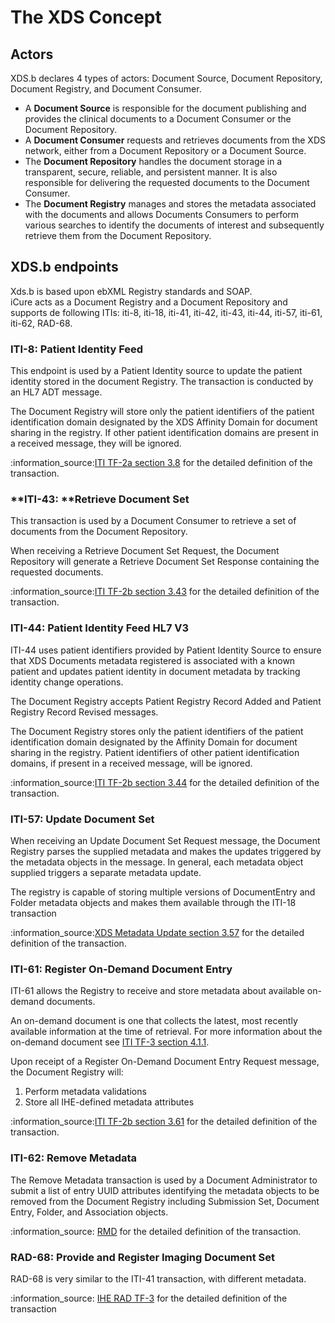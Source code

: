 # The XDS Concept

## Actors

XDS.b declares 4 types of actors: Document Source, Document Repository, Document Registry, and Document Consumer.&#x20;

* A **Document Source** is responsible for the document publishing and provides the clinical documents to a Document Consumer or the Document Repository.&#x20;
* A **Document Consumer** requests and retrieves documents from the XDS network, either from a Document Repository or a Document Source.&#x20;
* The **Document Repository** handles the document storage in a transparent, secure, reliable, and persistent manner. It is also responsible for delivering the requested documents to the Document Consumer.          &#x20;
* The **Document Registry** manages and stores the metadata associated with the documents and allows Documents Consumers to perform various searches to identify the documents of interest and subsequently retrieve them from the Document Repository.

## XDS.b endpoints

Xds.b is based upon ebXML Registry standards and SOAP.\
iCure acts as a Document Registry and a Document Repository and supports de following ITIs: iti-8, iti-18, iti-41, iti-42, iti-43, iti-44, iti-57, iti-61, iti-62, RAD-68.

### ITI-8: Patient Identity Feed

This endpoint is used by a Patient Identity source to update the patient identity stored in the document Registry. The transaction is conducted by an HL7 ADT message.&#x20;

The Document Registry will store only the patient identifiers of the patient identification domain designated by the XDS Affinity Domain for document sharing in the registry. If other patient identification domains are present in a received message, they will be ignored.

:information\_source:[ITI TF-2a section 3.8](https://www.ihe.net/uploadedFiles/Documents/ITI/IHE\_ITI\_TF\_Vol2a.pdf#nameddest=3\_8\_Patient\_Identity\_Feed\_\_ITI\_) for the detailed definition of the transaction.

### **ITI-43: **Retrieve Document Set

This transaction is used by a Document Consumer to retrieve a set of documents from the Document Repository.

When receiving a Retrieve Document Set Request, the Document Repository will generate a Retrieve Document Set Response containing the requested documents.

:information\_source:[ITI TF-2b section 3.43](https://www.ihe.net/uploadedFiles/Documents/ITI/IHE\_ITI\_TF\_Vol2b.pdf#nameddest=3\_43\_Retrieve\_Document\_Set\_\_ITI) for the detailed definition of the transaction.

### ITI-44: Patient Identity Feed HL7 V3

ITI-44 uses patient identifiers provided by Patient Identity Source to ensure that XDS Documents metadata registered is associated with a known patient and updates patient identity in document metadata by tracking identity change operations.

The Document Registry accepts Patient Registry Record Added and Patient Registry Record Revised messages.

The Document Registry stores only the patient identifiers of the patient identification domain designated by the Affinity Domain for document sharing in the registry. Patient identifiers of other patient identification domains, if present in a received message, will be ignored.

:information\_source:[ITI TF-2b section 3.44](https://www.ihe.net/uploadedFiles/Documents/ITI/IHE\_ITI\_TF\_Vol2b.pdf#nameddest=3\_44\_Patient\_Identity\_Feed\_HL7\_) for the detailed definition of the transaction.

### ITI-57: Update Document Set

When receiving an Update Document Set Request message, the Document Registry parses the supplied metadata and makes the updates triggered by the metadata objects in the message. In general, each metadata object supplied triggers a separate metadata update.

The registry is capable of storing multiple versions of DocumentEntry and Folder metadata objects and makes them available through the ITI-18 transaction

:information\_source:[XDS Metadata Update section 3.57](https://www.ihe.net/uploadedFiles/Documents/ITI/IHE\_ITI\_Suppl\_XDS\_Metadata\_Update.pdf) for the detailed definition of the transaction.

### ITI-61: Register On-Demand Document Entry

ITI-61 allows the Registry to receive and store metadata about available on-demand documents.

An on-demand document is one that collects the latest, most recently available information at the time of retrieval. For more information about the on-demand document see [ITI TF-3 section 4.1.1](https://www.ihe.net/uploadedFiles/Documents/ITI/IHE\_ITI\_TF\_Vol3.pdf).

Upon receipt of a Register On-Demand Document Entry Request message, the Document Registry will:&#x20;

1. Perform metadata validations&#x20;
2. Store all IHE-defined metadata attributes

:information\_source:[ITI TF-2b section 3.61](https://www.ihe.net/uploadedFiles/Documents/ITI/IHE\_ITI\_TF\_Vol2b.pdf#nameddest=3\_61\_Register\_On\_Demand\_Documen) for the detailed definition of the transaction.

### ITI-62: Remove Metadata

The Remove Metadata transaction is used by a Document Administrator to submit a list of entry UUID attributes identifying the metadata objects to be removed from the Document Registry including Submission Set, Document Entry, Folder, and Association objects.

:information\_source: [RMD](https://ihe.net/uploadedFiles/Documents/ITI/IHE\_ITI\_Suppl\_Remove\_Metadata\_And\_Documents\_Rev1.0\_PC\_2017-03-01.pdf) for the detailed definition of the transaction.

### RAD-68: Provide and Register Imaging Document Set

RAD-68 is very similar to the ITI-41 transaction, with different metadata.

:information\_source: [IHE RAD TF-3](https://www.ihe.net/uploadedFiles/Documents/Radiology/IHE\_RAD\_TF\_Vol3.pdf) for the detailed definition of the transaction

